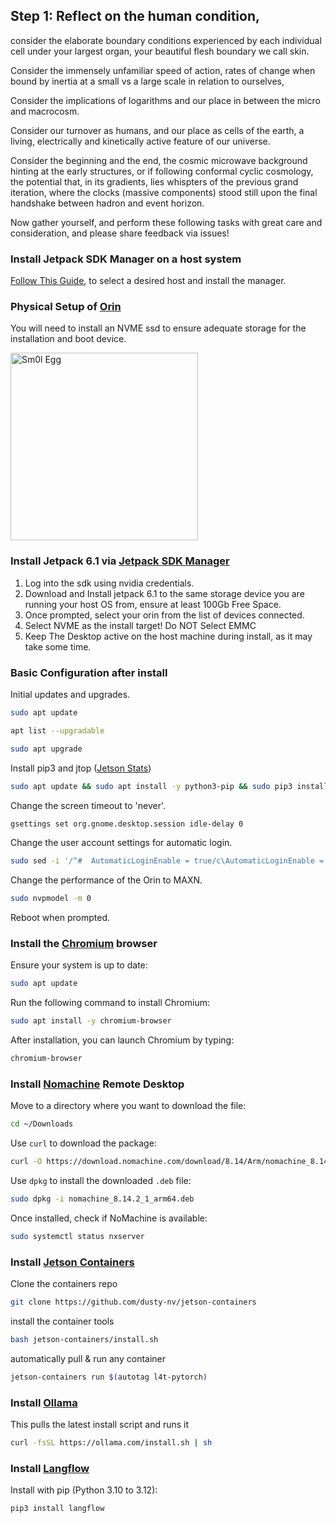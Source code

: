 ## Step 1: Reflect on the human condition, 

consider the elaborate boundary conditions experienced by each individual cell under your largest organ, your beautiful flesh boundary we call skin. 

Consider the immensely unfamiliar speed of action, rates of change when bound by inertia at a small vs a large scale in relation to ourselves, 

Consider the implications of logarithms and our place in between the micro and macrocosm. 

Consider our turnover as humans, and our place as cells of the earth, a living, electrically and kinetically active feature of our universe. 

Consider the beginning and the end, the cosmic microwave background hinting at the early structures, or if following conformal cyclic cosmology, the potential that, in its gradients, lies whispters of the previous grand iteration, where the clocks (massive components) stood still upon the final handshake between hadron and event horizon. 

Now gather yourself, and perform these following tasks with great care and consideration, and please share feedback via issues!

### Install Jetpack SDK Manager on a host system
<a href="https://developer.nvidia.com/sdk-manager" target="_blank">Follow This Guide</a>, to select a desired host and install the manager.


### Physical Setup of [Orin](https://developer.nvidia.com/embedded/learn/get-started-jetson-agx-orin-devkit)
You will need to install an NVME ssd to ensure adequate storage for the installation and boot device.

<img src="https://github.com/user-attachments/assets/4a9ed275-1d36-4456-8ad1-0045955ed395" alt="Sm0l Egg" width="300"/>

### Install Jetpack 6.1 via [Jetpack SDK Manager](https://developer.nvidia.com/sdk-manager)
1. Log into the sdk using nvidia credentials.
2. Download and Install jetpack 6.1 to the same storage device you are running your host OS from, ensure at least 100Gb Free Space.
3. Once prompted, select your orin from the list of devices connected.
4. Select NVME as the install target! Do NOT Select EMMC
5. Keep The Desktop active on the host machine during install, as it may take some time.

### Basic Configuration after install

Initial updates and upgrades.
```bash
sudo apt update
```
```bash
apt list --upgradable
```
```bash
sudo apt upgrade
```
Install pip3 and jtop ([Jetson Stats](https://pypi.org/project/jetson-stats/))
```bash
sudo apt update && sudo apt install -y python3-pip && sudo pip3 install -U jetson-stats
```
Change the screen timeout to 'never'.
```bash
gsettings set org.gnome.desktop.session idle-delay 0
```
Change the user account settings for automatic login.
```bash
sudo sed -i '/^#  AutomaticLoginEnable = true/c\AutomaticLoginEnable = true' /etc/gdm3/custom.conf && sudo sed -i "/^#  AutomaticLogin = user/c\AutomaticLogin = $(whoami)" /etc/gdm3/custom.conf
```
Change the performance of the Orin to MAXN.
```bash
sudo nvpmodel -m 0
```
Reboot when prompted.



### Install the [Chromium](https://www.chromium.org/getting-involved/download-chromium/) browser

Ensure your system is up to date:
```bash
sudo apt update
```
Run the following command to install Chromium:
```bash
sudo apt install -y chromium-browser
```
After installation, you can launch Chromium by typing:
```bash
chromium-browser
```

### Install [Nomachine](https://downloads.nomachine.com/download/?id=115&distro=ARM) Remote Desktop

Move to a directory where you want to download the file:
```bash
cd ~/Downloads
```
Use `curl` to download the package:
```bash
curl -O https://download.nomachine.com/download/8.14/Arm/nomachine_8.14.2_1_arm64.deb
```
Use `dpkg` to install the downloaded `.deb` file:
```bash
sudo dpkg -i nomachine_8.14.2_1_arm64.deb
```
Once installed, check if NoMachine is available:
```bash
sudo systemctl status nxserver
```

### Install [Jetson Containers](https://github.com/dusty-nv/jetson-containers)
Clone the containers repo
```bash
git clone https://github.com/dusty-nv/jetson-containers
```
install the container tools
```bash
bash jetson-containers/install.sh
```
automatically pull & run any container
```bash
jetson-containers run $(autotag l4t-pytorch)
```

### Install [Ollama](https://ollama.com/download/linux)
This pulls the latest install script and runs it
```bash
curl -fsSL https://ollama.com/install.sh | sh
```

### Install [Langflow](https://github.com/langflow-ai/langflow)

Install with pip (Python 3.10 to 3.12):
```bash
pip3 install langflow
```

